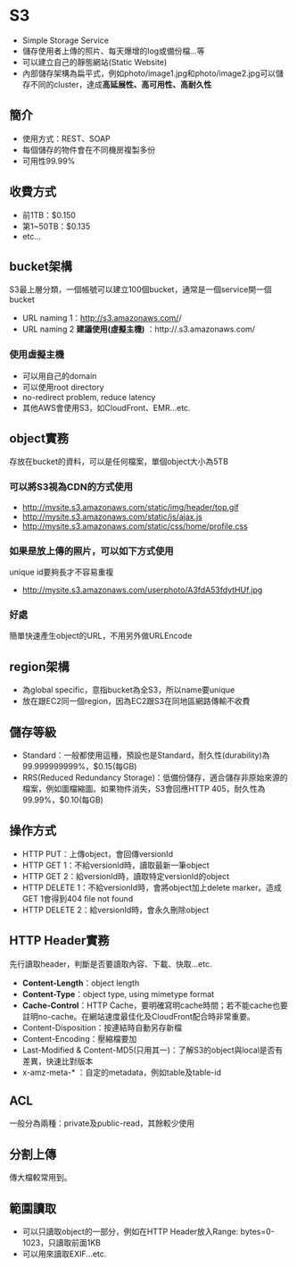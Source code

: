# S3
* Simple Storage Service
* 儲存使用者上傳的照片、每天爆增的log或備份檔...等
* 可以建立自己的靜態網站(Static Website)
* 內部儲存架構為扁平式，例如photo/image1.jpg和photo/image2.jpg可以儲存不同的cluster，達成**高延展性、高可用性、高耐久性**

## 簡介
* 使用方式：REST、SOAP
* 每個儲存的物件會在不同機房複製多份
* 可用性99.99%

## 收費方式
* 前1TB：$0.150
* 第1~50TB：$0.135
* etc...

## bucket架構
S3最上層分類，一個帳號可以建立100個bucket，通常是一個service開一個bucket
* URL naming 1：http://s3.amazonaws.com/<bucket-name>/<object-key>
* URL naming 2 **建議使用(虛擬主機)** ：http://<bucket-name>.s3.amazonaws.com/<object-key>

### 使用虛擬主機
* 可以用自己的domain
* 可以使用root directory
* no-redirect problem, reduce latency
* 其他AWS會使用S3，如CloudFront、EMR...etc.

## object實務
存放在bucket的資料，可以是任何檔案，單個object大小為5TB

### 可以將S3視為CDN的方式使用
* http://mysite.s3.amazonaws.com/static/img/header/top.gif
* http://mysite.s3.amazonaws.com/static/js/ajax.js
* http://mysite.s3.amazonaws.com/static/css/home/profile.css

### 如果是放上傳的照片，可以如下方式使用
unique id要夠長才不容易重複
* http://mysite.s3.amazonaws.com/userphoto/A3fdA53fdytHUf.jpg

### 好處
簡單快速產生object的URL，不用另外做URLEncode

## region架構
* 為global specific，意指bucket為全S3，所以name要unique
* 放在跟EC2同一個region，因為EC2跟S3在同地區網路傳輸不收費

## 儲存等級
* Standard：一般都使用這種，預設也是Standard，耐久性(durability)為99.999999999%，$0.15(每GB)
* RRS(Reduced Redundancy Storage)：低備份儲存，適合儲存非原始來源的檔案，例如圖檔縮圖。如果物件消失，S3會回應HTTP 405，耐久性為99.99%，$0.10(每GB)

## 操作方式
* HTTP PUT：上傳object，會回傳versionId
* HTTP GET 1：不給versionId時，讀取最新一筆object
* HTTP GET 2：給versionId時，讀取特定versionId的object
* HTTP DELETE 1：不給versionId時，會將object加上delete marker。造成GET 1會得到404 file not found
* HTTP DELETE 2：給versionId時，會永久刪除object

## HTTP Header實務
先行讀取header，判斷是否要讀取內容、下載、快取...etc.
* **Content-Length**：object length
* **Content-Type**：object type, using mimetype format
* **Cache-Control**：HTTP Cache，要明確寫明cache時間；若不能cache也要註明no-cache。在網站速度最佳化及CloudFront配合時非常重要。
* Content-Disposition：按連結時自動另存新檔
* Content-Encoding：壓縮檔要加
* Last-Modified & Content-MD5(只用其一)：了解S3的object與local是否有差異，快速比對版本
* x-amz-meta-* ：自定的metadata，例如table及table-id

## ACL
一般分為兩種：private及public-read，其餘較少使用

## 分割上傳
傳大檔較常用到。

## 範圍讀取
* 可以只讀取object的一部分，例如在HTTP Header放入Range: bytes=0-1023，只讀取前面1KB
* 可以用來讀取EXIF...etc.
